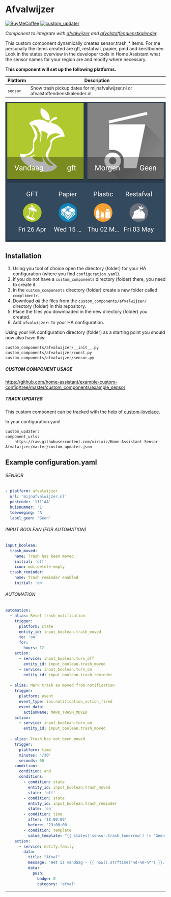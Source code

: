 # Afvalwijzer

[![BuyMeCoffee][buymecoffeebedge]][buymecoffee]
[![custom_updater][customupdaterbadge]][customupdater]

_Component to integrate with [afvalwijzer][afvalwijzer] and [afvalstoffendienstkalender][afvalstoffendienstkalender]._

This custom component dynamically creates sensor.trash_* items. For me personally the items created are gft, restafval, papier, pmd and kerstbomen. Look in the states overview in the developer tools in Home Assistant what the sensor names for your region are and modify where necessary.


**This component will set up the following platforms.**

Platform | Description
-- | --
`sensor` | Show trash pickup dates for mijnafvalwijzer.nl or afvalstoffendienstkalender.nl.

![example][exampleimg]


## Installation

1. Using you tool of choice open the directory (folder) for your HA configuration (where you find `configuration.yaml`).
2. If you do not have a `custom_components` directory (folder) there, you need to create it.
3. In the `custom_components` directory (folder) create a new folder called `complimentr`.
4. Download _all_ the files from the `custom_components/afvalwijzer/` directory (folder) in this repository.
5. Place the files you downloaded in the new directory (folder) you created.
6. Add `afvalwijzer:` to your HA configuration.

Using your HA configuration directory (folder) as a starting point you should now also have this:

```text
custom_components/afvalwijzer/__init__.py
custom_components/afvalwijzer/const.py
custom_components/afvalwijzer/sensor.py
```

##### CUSTOM COMPONENT USAGE
https://github.com/home-assistant/example-custom-config/tree/master/custom_components/example_sensor

##### TRACK UPDATES
This custom component can be tracked with the help of [custom-lovelace](https://github.com/ciotlosm/custom-lovelace).

In your configuration.yaml

 ```
custom_updater:
 component_urls:
   - https://raw.githubusercontent.com/xirixiz/Home-Assistant-Sensor-Afvalwijzer/master/custom_updater.json
```

## Example configuration.yaml

###### SENSOR
```yaml
- platform: afvalwijzer
  url: 'mijnafvalwijzer.nl'
  postcode: '1111AA'
  huisnummer: '1'
  toevoeging: 'A'
  label_geen: 'Geen'
```
  
###### INPUT BOOLEAN (FOR AUTOMATION)
```yaml
input_boolean:
  trash_moved:
    name: Trash has been moved
    initial: 'off'
    icon: mdi:delete-empty
  trash_reminder:
    name: Trash reminder enabled
    initial: 'on'
```

###### AUTOMATION
```yaml
automation:
  - alias: Reset trash notification
    trigger:
      platform: state
      entity_id: input_boolean.trash_moved
      to: 'on'
      for:
        hours: 12
    action:
      - service: input_boolean.turn_off
        entity_id: input_boolean.trash_moved
      - service: input_boolean.turn_on
        entity_id: input_boolean.trash_reminder

  - alias: Mark trash as moved from notification
    trigger:
      platform: event
      event_type: ios.notification_action_fired
      event_data:
        actionName: MARK_TRASH_MOVED
    action:
      - service: input_boolean.turn_on
        entity_id: input_boolean.trash_moved

  - alias: Trash has not been moved
    trigger:
      platform: time
      minutes: '/30'
      seconds: 00
    condition:
      condition: and
      conditions:
        - condition: state
          entity_id: input_boolean.trash_moved
          state: 'off'
        - condition: state
          entity_id: input_boolean.trash_reminder
          state: 'on'
        - condition: time
          after: '18:00:00'
          before: '23:00:00'
        - condition: template
          value_template: "{{ states('sensor.trash_tomorrow') != 'Geen' }}"
    action:
      - service: notify.family
        data:
          title: "Afval"
          message: 'Het is vandaag - {{ now().strftime("%d-%m-%Y") }}. Afvaltype(n): {{ states.sensor.trash_tomorrow.state }} wordt opgehaald op: {{ (as_timestamp(now()) + (24*3600)) | timestamp_custom("%d-%m-%Y", True) }}!'
          data:
            push:
              badge: 0
              category: 'afval'
```

***

[exampleimg]: afvalwijzer_lovelace.png
[buymecoffee]: https://www.buymeacoffee.com/xirixiz
[buymecoffeebedge]: https://camo.githubusercontent.com/cd005dca0ef55d7725912ec03a936d3a7c8de5b5/68747470733a2f2f696d672e736869656c64732e696f2f62616467652f6275792532306d6525323061253230636f666665652d646f6e6174652d79656c6c6f772e737667
[afvalwijzer]: https://mijnafvalwijzer.nl
[afvalstoffendienstkalender]: http://afvalstoffendienstkalender.nl
[customupdater]: https://github.com/custom-components/custom_updater
[customupdaterbadge]: https://img.shields.io/badge/custom__updater-true-success.svg
